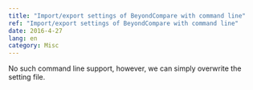 ```yaml
---
title: "Import/export settings of BeyondCompare with command line"
ref: "Import/export settings of BeyondCompare with command line"
date: 2016-4-27
lang: en
category: Misc
---
```


No such command line support, however, we can simply overwrite the setting file.
